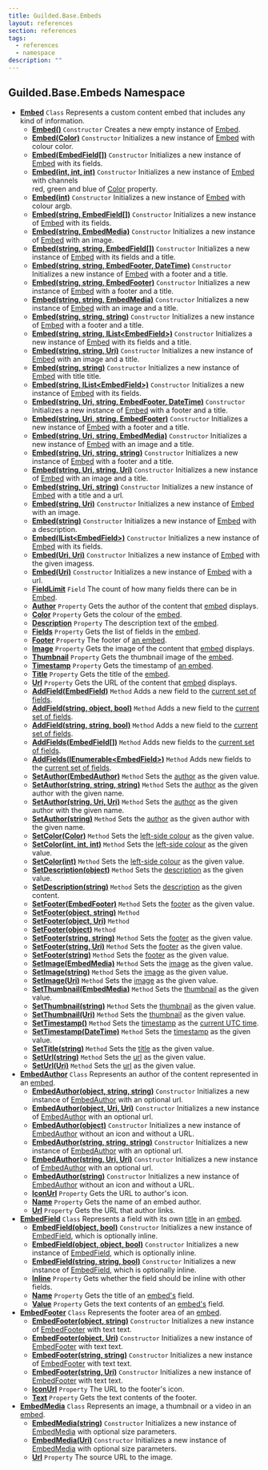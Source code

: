 ```yaml
---
title: Guilded.Base.Embeds
layout: references
section: references
tags:
  - references
  - namespace
description: ""
---
```


## Guilded.Base.Embeds Namespace
- **[Embed](Embed 'Guilded.Base.Embeds.Embed')** `Class`
  Represents a custom content embed that includes any kind of information.
  - **[Embed()](Embed.Embed() 'Guilded.Base.Embeds.Embed.Embed()')** `Constructor`
    Creates a new empty instance of [Embed](Embed 'Guilded.Base.Embeds.Embed').
  - **[Embed(Color)](Embed.Embed(Color) 'Guilded.Base.Embeds.Embed.Embed(Color)')** `Constructor`
    Initializes a new instance of [Embed](Embed 'Guilded.Base.Embeds.Embed') with colour color.
  - **[Embed(EmbedField[])](Embed.Embed(EmbedField[]) 'Guilded.Base.Embeds.Embed.Embed(Guilded.Base.Embeds.EmbedField[])')** `Constructor`
    Initializes a new instance of [Embed](Embed 'Guilded.Base.Embeds.Embed') with its fields.
  - **[Embed(int, int, int)](Embed.Embed(int,int,int) 'Guilded.Base.Embeds.Embed.Embed(int, int, int)')** `Constructor`
    Initializes a new instance of [Embed](Embed 'Guilded.Base.Embeds.Embed') with channels  
    red, green and blue of [Color](Embed.Color 'Guilded.Base.Embeds.Embed.Color') property.
  - **[Embed(int)](Embed.Embed(int) 'Guilded.Base.Embeds.Embed.Embed(int)')** `Constructor`
    Initializes a new instance of [Embed](Embed 'Guilded.Base.Embeds.Embed') with colour argb.
  - **[Embed(string, EmbedField[])](Embed.Embed(string,EmbedField[]) 'Guilded.Base.Embeds.Embed.Embed(string, Guilded.Base.Embeds.EmbedField[])')** `Constructor`
    Initializes a new instance of [Embed](Embed 'Guilded.Base.Embeds.Embed') with its fields.
  - **[Embed(string, EmbedMedia)](Embed.Embed(string,EmbedMedia) 'Guilded.Base.Embeds.Embed.Embed(string, Guilded.Base.Embeds.EmbedMedia)')** `Constructor`
    Initializes a new instance of [Embed](Embed 'Guilded.Base.Embeds.Embed') with an image.
  - **[Embed(string, string, EmbedField[])](Embed.Embed(string,string,EmbedField[]) 'Guilded.Base.Embeds.Embed.Embed(string, string, Guilded.Base.Embeds.EmbedField[])')** `Constructor`
    Initializes a new instance of [Embed](Embed 'Guilded.Base.Embeds.Embed') with its fields and a title.
  - **[Embed(string, string, EmbedFooter, DateTime)](Embed.Embed(string,string,EmbedFooter,DateTime) 'Guilded.Base.Embeds.Embed.Embed(string, string, Guilded.Base.Embeds.EmbedFooter, System.DateTime)')** `Constructor`
    Initializes a new instance of [Embed](Embed 'Guilded.Base.Embeds.Embed') with a footer and a title.
  - **[Embed(string, string, EmbedFooter)](Embed.Embed(string,string,EmbedFooter) 'Guilded.Base.Embeds.Embed.Embed(string, string, Guilded.Base.Embeds.EmbedFooter)')** `Constructor`
    Initializes a new instance of [Embed](Embed 'Guilded.Base.Embeds.Embed') with a footer and a title.
  - **[Embed(string, string, EmbedMedia)](Embed.Embed(string,string,EmbedMedia) 'Guilded.Base.Embeds.Embed.Embed(string, string, Guilded.Base.Embeds.EmbedMedia)')** `Constructor`
    Initializes a new instance of [Embed](Embed 'Guilded.Base.Embeds.Embed') with an image and a title.
  - **[Embed(string, string, string)](Embed.Embed(string,string,string) 'Guilded.Base.Embeds.Embed.Embed(string, string, string)')** `Constructor`
    Initializes a new instance of [Embed](Embed 'Guilded.Base.Embeds.Embed') with a footer and a title.
  - **[Embed(string, string, IList&lt;EmbedField&gt;)](Embed.Embed(string,string,IList_EmbedField_) 'Guilded.Base.Embeds.Embed.Embed(string, string, System.Collections.Generic.IList<Guilded.Base.Embeds.EmbedField>)')** `Constructor`
    Initializes a new instance of [Embed](Embed 'Guilded.Base.Embeds.Embed') with its fields and a title.
  - **[Embed(string, string, Uri)](Embed.Embed(string,string,Uri) 'Guilded.Base.Embeds.Embed.Embed(string, string, Uri)')** `Constructor`
    Initializes a new instance of [Embed](Embed 'Guilded.Base.Embeds.Embed') with an image and a title.
  - **[Embed(string, string)](Embed.Embed(string,string) 'Guilded.Base.Embeds.Embed.Embed(string, string)')** `Constructor`
    Initializes a new instance of [Embed](Embed 'Guilded.Base.Embeds.Embed') with title title.
  - **[Embed(string, IList&lt;EmbedField&gt;)](Embed.Embed(string,IList_EmbedField_) 'Guilded.Base.Embeds.Embed.Embed(string, System.Collections.Generic.IList<Guilded.Base.Embeds.EmbedField>)')** `Constructor`
    Initializes a new instance of [Embed](Embed 'Guilded.Base.Embeds.Embed') with its fields.
  - **[Embed(string, Uri, string, EmbedFooter, DateTime)](Embed.Embed(string,Uri,string,EmbedFooter,DateTime) 'Guilded.Base.Embeds.Embed.Embed(string, Uri, string, Guilded.Base.Embeds.EmbedFooter, System.DateTime)')** `Constructor`
    Initializes a new instance of [Embed](Embed 'Guilded.Base.Embeds.Embed') with a footer and a title.
  - **[Embed(string, Uri, string, EmbedFooter)](Embed.Embed(string,Uri,string,EmbedFooter) 'Guilded.Base.Embeds.Embed.Embed(string, Uri, string, Guilded.Base.Embeds.EmbedFooter)')** `Constructor`
    Initializes a new instance of [Embed](Embed 'Guilded.Base.Embeds.Embed') with a footer and a title.
  - **[Embed(string, Uri, string, EmbedMedia)](Embed.Embed(string,Uri,string,EmbedMedia) 'Guilded.Base.Embeds.Embed.Embed(string, Uri, string, Guilded.Base.Embeds.EmbedMedia)')** `Constructor`
    Initializes a new instance of [Embed](Embed 'Guilded.Base.Embeds.Embed') with an image and a title.
  - **[Embed(string, Uri, string, string)](Embed.Embed(string,Uri,string,string) 'Guilded.Base.Embeds.Embed.Embed(string, Uri, string, string)')** `Constructor`
    Initializes a new instance of [Embed](Embed 'Guilded.Base.Embeds.Embed') with a footer and a title.
  - **[Embed(string, Uri, string, Uri)](Embed.Embed(string,Uri,string,Uri) 'Guilded.Base.Embeds.Embed.Embed(string, Uri, string, Uri)')** `Constructor`
    Initializes a new instance of [Embed](Embed 'Guilded.Base.Embeds.Embed') with an image and a title.
  - **[Embed(string, Uri, string)](Embed.Embed(string,Uri,string) 'Guilded.Base.Embeds.Embed.Embed(string, Uri, string)')** `Constructor`
    Initializes a new instance of [Embed](Embed 'Guilded.Base.Embeds.Embed') with a title and a url.
  - **[Embed(string, Uri)](Embed.Embed(string,Uri) 'Guilded.Base.Embeds.Embed.Embed(string, Uri)')** `Constructor`
    Initializes a new instance of [Embed](Embed 'Guilded.Base.Embeds.Embed') with an image.
  - **[Embed(string)](Embed.Embed(string) 'Guilded.Base.Embeds.Embed.Embed(string)')** `Constructor`
    Initializes a new instance of [Embed](Embed 'Guilded.Base.Embeds.Embed') with a description.
  - **[Embed(IList&lt;EmbedField&gt;)](Embed.Embed(IList_EmbedField_) 'Guilded.Base.Embeds.Embed.Embed(System.Collections.Generic.IList<Guilded.Base.Embeds.EmbedField>)')** `Constructor`
    Initializes a new instance of [Embed](Embed 'Guilded.Base.Embeds.Embed') with its fields.
  - **[Embed(Uri, Uri)](Embed.Embed(Uri,Uri) 'Guilded.Base.Embeds.Embed.Embed(Uri, Uri)')** `Constructor`
    Initializes a new instance of [Embed](Embed 'Guilded.Base.Embeds.Embed') with the given imagess.
  - **[Embed(Uri)](Embed.Embed(Uri) 'Guilded.Base.Embeds.Embed.Embed(Uri)')** `Constructor`
    Initializes a new instance of [Embed](Embed 'Guilded.Base.Embeds.Embed') with a url.
  - **[FieldLimit](Embed.FieldLimit 'Guilded.Base.Embeds.Embed.FieldLimit')** `Field`
    The count of how many fields there can be in [Embed](Embed 'Guilded.Base.Embeds.Embed').
  - **[Author](Embed.Author 'Guilded.Base.Embeds.Embed.Author')** `Property`
    Gets the author of the content that [embed](Embed 'Guilded.Base.Embeds.Embed') displays.
  - **[Color](Embed.Color 'Guilded.Base.Embeds.Embed.Color')** `Property`
    Gets the colour of the [embed](Embed 'Guilded.Base.Embeds.Embed').
  - **[Description](Embed.Description 'Guilded.Base.Embeds.Embed.Description')** `Property`
    The description text of the [embed](Embed 'Guilded.Base.Embeds.Embed').
  - **[Fields](Embed.Fields 'Guilded.Base.Embeds.Embed.Fields')** `Property`
    Gets the list of fields in the [embed](Embed 'Guilded.Base.Embeds.Embed').
  - **[Footer](Embed.Footer 'Guilded.Base.Embeds.Embed.Footer')** `Property`
    The footer of [an embed](Embed 'Guilded.Base.Embeds.Embed').
  - **[Image](Embed.Image 'Guilded.Base.Embeds.Embed.Image')** `Property`
    Gets the image of the content that [embed](Embed 'Guilded.Base.Embeds.Embed') displays.
  - **[Thumbnail](Embed.Thumbnail 'Guilded.Base.Embeds.Embed.Thumbnail')** `Property`
    Gets the thumbnail image of the [embed](Embed 'Guilded.Base.Embeds.Embed').
  - **[Timestamp](Embed.Timestamp 'Guilded.Base.Embeds.Embed.Timestamp')** `Property`
    Gets the timestamp of [an embed](Embed 'Guilded.Base.Embeds.Embed').
  - **[Title](Embed.Title 'Guilded.Base.Embeds.Embed.Title')** `Property`
    Gets the title of the [embed](Embed 'Guilded.Base.Embeds.Embed').
  - **[Url](Embed.Url 'Guilded.Base.Embeds.Embed.Url')** `Property`
    Gets the URL of the content that [embed](Embed 'Guilded.Base.Embeds.Embed') displays.
  - **[AddField(EmbedField)](Embed.AddField(EmbedField) 'Guilded.Base.Embeds.Embed.AddField(Guilded.Base.Embeds.EmbedField)')** `Method`
    Adds a new field to the [current set of fields](Embed.Fields 'Guilded.Base.Embeds.Embed.Fields').
  - **[AddField(string, object, bool)](Embed.AddField(string,object,bool) 'Guilded.Base.Embeds.Embed.AddField(string, object, bool)')** `Method`
    Adds a new field to the [current set of fields](Embed.Fields 'Guilded.Base.Embeds.Embed.Fields').
  - **[AddField(string, string, bool)](Embed.AddField(string,string,bool) 'Guilded.Base.Embeds.Embed.AddField(string, string, bool)')** `Method`
    Adds a new field to the [current set of fields](Embed.Fields 'Guilded.Base.Embeds.Embed.Fields').
  - **[AddFields(EmbedField[])](Embed.AddFields(EmbedField[]) 'Guilded.Base.Embeds.Embed.AddFields(Guilded.Base.Embeds.EmbedField[])')** `Method`
    Adds new fields to the [current set of fields](Embed.Fields 'Guilded.Base.Embeds.Embed.Fields').
  - **[AddFields(IEnumerable&lt;EmbedField&gt;)](Embed.AddFields(IEnumerable_EmbedField_) 'Guilded.Base.Embeds.Embed.AddFields(System.Collections.Generic.IEnumerable<Guilded.Base.Embeds.EmbedField>)')** `Method`
    Adds new fields to the [current set of fields](Embed.Fields 'Guilded.Base.Embeds.Embed.Fields').
  - **[SetAuthor(EmbedAuthor)](Embed.SetAuthor(EmbedAuthor) 'Guilded.Base.Embeds.Embed.SetAuthor(Guilded.Base.Embeds.EmbedAuthor)')** `Method`
    Sets the [author](Embed.Author 'Guilded.Base.Embeds.Embed.Author') as the given value.
  - **[SetAuthor(string, string, string)](Embed.SetAuthor(string,string,string) 'Guilded.Base.Embeds.Embed.SetAuthor(string, string, string)')** `Method`
    Sets the [author](Embed.Author 'Guilded.Base.Embeds.Embed.Author') as the given author with the given name.
  - **[SetAuthor(string, Uri, Uri)](Embed.SetAuthor(string,Uri,Uri) 'Guilded.Base.Embeds.Embed.SetAuthor(string, Uri, Uri)')** `Method`
    Sets the [author](Embed.Author 'Guilded.Base.Embeds.Embed.Author') as the given author with the given name.
  - **[SetAuthor(string)](Embed.SetAuthor(string) 'Guilded.Base.Embeds.Embed.SetAuthor(string)')** `Method`
    Sets the [author](Embed.Author 'Guilded.Base.Embeds.Embed.Author') as the given author with the given name.
  - **[SetColor(Color)](Embed.SetColor(Color) 'Guilded.Base.Embeds.Embed.SetColor(Color)')** `Method`
    Sets the [left-side colour](Embed.Color 'Guilded.Base.Embeds.Embed.Color') as the given value.
  - **[SetColor(int, int, int)](Embed.SetColor(int,int,int) 'Guilded.Base.Embeds.Embed.SetColor(int, int, int)')** `Method`
    Sets the [left-side colour](Embed.Color 'Guilded.Base.Embeds.Embed.Color') as the given value.
  - **[SetColor(int)](Embed.SetColor(int) 'Guilded.Base.Embeds.Embed.SetColor(int)')** `Method`
    Sets the [left-side colour](Embed.Color 'Guilded.Base.Embeds.Embed.Color') as the given value.
  - **[SetDescription(object)](Embed.SetDescription(object) 'Guilded.Base.Embeds.Embed.SetDescription(object)')** `Method`
    Sets the [description](Embed.Description 'Guilded.Base.Embeds.Embed.Description') as the given value.
  - **[SetDescription(string)](Embed.SetDescription(string) 'Guilded.Base.Embeds.Embed.SetDescription(string)')** `Method`
    Sets the [description](Embed.Description 'Guilded.Base.Embeds.Embed.Description') as the given content.
  - **[SetFooter(EmbedFooter)](Embed.SetFooter(EmbedFooter) 'Guilded.Base.Embeds.Embed.SetFooter(Guilded.Base.Embeds.EmbedFooter)')** `Method`
    Sets the [footer](Embed.Footer 'Guilded.Base.Embeds.Embed.Footer') as the given value.
  - **[SetFooter(object, string)](Embed.SetFooter(object,string) 'Guilded.Base.Embeds.Embed.SetFooter(object, string)')** `Method`
  - **[SetFooter(object, Uri)](Embed.SetFooter(object,Uri) 'Guilded.Base.Embeds.Embed.SetFooter(object, Uri)')** `Method`
  - **[SetFooter(object)](Embed.SetFooter(object) 'Guilded.Base.Embeds.Embed.SetFooter(object)')** `Method`
  - **[SetFooter(string, string)](Embed.SetFooter(string,string) 'Guilded.Base.Embeds.Embed.SetFooter(string, string)')** `Method`
    Sets the [footer](Embed.Footer 'Guilded.Base.Embeds.Embed.Footer') as the given value.
  - **[SetFooter(string, Uri)](Embed.SetFooter(string,Uri) 'Guilded.Base.Embeds.Embed.SetFooter(string, Uri)')** `Method`
    Sets the [footer](Embed.Footer 'Guilded.Base.Embeds.Embed.Footer') as the given value.
  - **[SetFooter(string)](Embed.SetFooter(string) 'Guilded.Base.Embeds.Embed.SetFooter(string)')** `Method`
    Sets the [footer](Embed.Footer 'Guilded.Base.Embeds.Embed.Footer') as the given value.
  - **[SetImage(EmbedMedia)](Embed.SetImage(EmbedMedia) 'Guilded.Base.Embeds.Embed.SetImage(Guilded.Base.Embeds.EmbedMedia)')** `Method`
    Sets the [image](Embed.Image 'Guilded.Base.Embeds.Embed.Image') as the given value.
  - **[SetImage(string)](Embed.SetImage(string) 'Guilded.Base.Embeds.Embed.SetImage(string)')** `Method`
    Sets the [image](Embed.Image 'Guilded.Base.Embeds.Embed.Image') as the given value.
  - **[SetImage(Uri)](Embed.SetImage(Uri) 'Guilded.Base.Embeds.Embed.SetImage(Uri)')** `Method`
    Sets the [image](Embed.Image 'Guilded.Base.Embeds.Embed.Image') as the given value.
  - **[SetThumbnail(EmbedMedia)](Embed.SetThumbnail(EmbedMedia) 'Guilded.Base.Embeds.Embed.SetThumbnail(Guilded.Base.Embeds.EmbedMedia)')** `Method`
    Sets the [thumbnail](Embed.Thumbnail 'Guilded.Base.Embeds.Embed.Thumbnail') as the given value.
  - **[SetThumbnail(string)](Embed.SetThumbnail(string) 'Guilded.Base.Embeds.Embed.SetThumbnail(string)')** `Method`
    Sets the [thumbnail](Embed.Thumbnail 'Guilded.Base.Embeds.Embed.Thumbnail') as the given value.
  - **[SetThumbnail(Uri)](Embed.SetThumbnail(Uri) 'Guilded.Base.Embeds.Embed.SetThumbnail(Uri)')** `Method`
    Sets the [thumbnail](Embed.Thumbnail 'Guilded.Base.Embeds.Embed.Thumbnail') as the given value.
  - **[SetTimestamp()](Embed.SetTimestamp() 'Guilded.Base.Embeds.Embed.SetTimestamp()')** `Method`
    Sets the [timestamp](Embed.Timestamp 'Guilded.Base.Embeds.Embed.Timestamp') as the [current UTC time](https://docs.microsoft.com/en-us/dotnet/api/System.DateTime.UtcNow 'System.DateTime.UtcNow').
  - **[SetTimestamp(DateTime)](Embed.SetTimestamp(DateTime) 'Guilded.Base.Embeds.Embed.SetTimestamp(System.DateTime)')** `Method`
    Sets the [timestamp](Embed.Timestamp 'Guilded.Base.Embeds.Embed.Timestamp') as the given value.
  - **[SetTitle(string)](Embed.SetTitle(string) 'Guilded.Base.Embeds.Embed.SetTitle(string)')** `Method`
    Sets the [title](Embed.Title 'Guilded.Base.Embeds.Embed.Title') as the given value.
  - **[SetUrl(string)](Embed.SetUrl(string) 'Guilded.Base.Embeds.Embed.SetUrl(string)')** `Method`
    Sets the [url](Embed.Url 'Guilded.Base.Embeds.Embed.Url') as the given value.
  - **[SetUrl(Uri)](Embed.SetUrl(Uri) 'Guilded.Base.Embeds.Embed.SetUrl(Uri)')** `Method`
    Sets the [url](Embed.Url 'Guilded.Base.Embeds.Embed.Url') as the given value.
- **[EmbedAuthor](EmbedAuthor 'Guilded.Base.Embeds.EmbedAuthor')** `Class`
  Represents an author of the content represented in an [embed](Embed 'Guilded.Base.Embeds.Embed').
  - **[EmbedAuthor(object, string, string)](EmbedAuthor.EmbedAuthor(object,string,string) 'Guilded.Base.Embeds.EmbedAuthor.EmbedAuthor(object, string, string)')** `Constructor`
    Initializes a new instance of [EmbedAuthor](EmbedAuthor 'Guilded.Base.Embeds.EmbedAuthor') with an optional url.
  - **[EmbedAuthor(object, Uri, Uri)](EmbedAuthor.EmbedAuthor(object,Uri,Uri) 'Guilded.Base.Embeds.EmbedAuthor.EmbedAuthor(object, Uri, Uri)')** `Constructor`
    Initializes a new instance of [EmbedAuthor](EmbedAuthor 'Guilded.Base.Embeds.EmbedAuthor') with an optional url.
  - **[EmbedAuthor(object)](EmbedAuthor.EmbedAuthor(object) 'Guilded.Base.Embeds.EmbedAuthor.EmbedAuthor(object)')** `Constructor`
    Initializes a new instance of [EmbedAuthor](EmbedAuthor 'Guilded.Base.Embeds.EmbedAuthor') without an icon and without a URL.
  - **[EmbedAuthor(string, string, string)](EmbedAuthor.EmbedAuthor(string,string,string) 'Guilded.Base.Embeds.EmbedAuthor.EmbedAuthor(string, string, string)')** `Constructor`
    Initializes a new instance of [EmbedAuthor](EmbedAuthor 'Guilded.Base.Embeds.EmbedAuthor') with an optional url.
  - **[EmbedAuthor(string, Uri, Uri)](EmbedAuthor.EmbedAuthor(string,Uri,Uri) 'Guilded.Base.Embeds.EmbedAuthor.EmbedAuthor(string, Uri, Uri)')** `Constructor`
    Initializes a new instance of [EmbedAuthor](EmbedAuthor 'Guilded.Base.Embeds.EmbedAuthor') with an optional url.
  - **[EmbedAuthor(string)](EmbedAuthor.EmbedAuthor(string) 'Guilded.Base.Embeds.EmbedAuthor.EmbedAuthor(string)')** `Constructor`
    Initializes a new instance of [EmbedAuthor](EmbedAuthor 'Guilded.Base.Embeds.EmbedAuthor') without an icon and without a URL.
  - **[IconUrl](EmbedAuthor.IconUrl 'Guilded.Base.Embeds.EmbedAuthor.IconUrl')** `Property`
    Gets the URL to author's icon.
  - **[Name](EmbedAuthor.Name 'Guilded.Base.Embeds.EmbedAuthor.Name')** `Property`
    Gets the name of an embed author.
  - **[Url](EmbedAuthor.Url 'Guilded.Base.Embeds.EmbedAuthor.Url')** `Property`
    Gets the URL that author links.
- **[EmbedField](EmbedField 'Guilded.Base.Embeds.EmbedField')** `Class`
  Represents a field with its own [title](EmbedField.Name 'Guilded.Base.Embeds.EmbedField.Name') in an [embed](Embed 'Guilded.Base.Embeds.Embed').
  - **[EmbedField(object, bool)](EmbedField.EmbedField(object,bool) 'Guilded.Base.Embeds.EmbedField.EmbedField(object, bool)')** `Constructor`
    Initializes a new instance of [EmbedField](EmbedField 'Guilded.Base.Embeds.EmbedField'), which is optionally inline.
  - **[EmbedField(object, object, bool)](EmbedField.EmbedField(object,object,bool) 'Guilded.Base.Embeds.EmbedField.EmbedField(object, object, bool)')** `Constructor`
    Initializes a new instance of [EmbedField](EmbedField 'Guilded.Base.Embeds.EmbedField'), which is optionally inline.
  - **[EmbedField(string, string, bool)](EmbedField.EmbedField(string,string,bool) 'Guilded.Base.Embeds.EmbedField.EmbedField(string, string, bool)')** `Constructor`
    Initializes a new instance of [EmbedField](EmbedField 'Guilded.Base.Embeds.EmbedField'), which is optionally inline.
  - **[Inline](EmbedField.Inline 'Guilded.Base.Embeds.EmbedField.Inline')** `Property`
    Gets whether the field should be inline with other fields.
  - **[Name](EmbedField.Name 'Guilded.Base.Embeds.EmbedField.Name')** `Property`
    Gets the title of an [embed's](Embed 'Guilded.Base.Embeds.Embed') field.
  - **[Value](EmbedField.Value 'Guilded.Base.Embeds.EmbedField.Value')** `Property`
    Gets the text contents of an [embed's](Embed 'Guilded.Base.Embeds.Embed') field.
- **[EmbedFooter](EmbedFooter 'Guilded.Base.Embeds.EmbedFooter')** `Class`
  Represents the footer area of an [embed](Embed 'Guilded.Base.Embeds.Embed').
  - **[EmbedFooter(object, string)](EmbedFooter.EmbedFooter(object,string) 'Guilded.Base.Embeds.EmbedFooter.EmbedFooter(object, string)')** `Constructor`
    Initializes a new instance of [EmbedFooter](EmbedFooter 'Guilded.Base.Embeds.EmbedFooter') with text text.
  - **[EmbedFooter(object, Uri)](EmbedFooter.EmbedFooter(object,Uri) 'Guilded.Base.Embeds.EmbedFooter.EmbedFooter(object, Uri)')** `Constructor`
    Initializes a new instance of [EmbedFooter](EmbedFooter 'Guilded.Base.Embeds.EmbedFooter') with text text.
  - **[EmbedFooter(string, string)](EmbedFooter.EmbedFooter(string,string) 'Guilded.Base.Embeds.EmbedFooter.EmbedFooter(string, string)')** `Constructor`
    Initializes a new instance of [EmbedFooter](EmbedFooter 'Guilded.Base.Embeds.EmbedFooter') with text text.
  - **[EmbedFooter(string, Uri)](EmbedFooter.EmbedFooter(string,Uri) 'Guilded.Base.Embeds.EmbedFooter.EmbedFooter(string, Uri)')** `Constructor`
    Initializes a new instance of [EmbedFooter](EmbedFooter 'Guilded.Base.Embeds.EmbedFooter') with text text.
  - **[IconUrl](EmbedFooter.IconUrl 'Guilded.Base.Embeds.EmbedFooter.IconUrl')** `Property`
    The URL to the footer's icon.
  - **[Text](EmbedFooter.Text 'Guilded.Base.Embeds.EmbedFooter.Text')** `Property`
    Gets the text contents of the footer.
- **[EmbedMedia](EmbedMedia 'Guilded.Base.Embeds.EmbedMedia')** `Class`
  Represents an image, a thumbnail or a video in an [embed](Embed 'Guilded.Base.Embeds.Embed').
  - **[EmbedMedia(string)](EmbedMedia.EmbedMedia(string) 'Guilded.Base.Embeds.EmbedMedia.EmbedMedia(string)')** `Constructor`
    Initializes a new instance of [EmbedMedia](EmbedMedia 'Guilded.Base.Embeds.EmbedMedia') with optional size parameters.
  - **[EmbedMedia(Uri)](EmbedMedia.EmbedMedia(Uri) 'Guilded.Base.Embeds.EmbedMedia.EmbedMedia(Uri)')** `Constructor`
    Initializes a new instance of [EmbedMedia](EmbedMedia 'Guilded.Base.Embeds.EmbedMedia') with optional size parameters.
  - **[Url](EmbedMedia.Url 'Guilded.Base.Embeds.EmbedMedia.Url')** `Property`
    The source URL to the image.